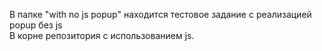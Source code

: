 В папке "with no js popup" находится тестовое задание с реализацией popup без js <br>
В корне репозитория с использованием js.
 
 
